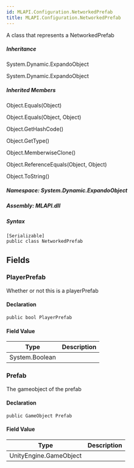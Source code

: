 ```yaml
---  
id: MLAPI.Configuration.NetworkedPrefab  
title: MLAPI.Configuration.NetworkedPrefab  
---
```


<div class="markdown level0 summary">

A class that represents a NetworkedPrefab

</div>

<div class="markdown level0 conceptual">

</div>

<div class="inheritance">

##### Inheritance

<div class="level0">

System.Dynamic.ExpandoObject

</div>

<div class="level1">

System.Dynamic.ExpandoObject

</div>

</div>

<div class="inheritedMembers">

##### Inherited Members

<div>

Object.Equals(Object)

</div>

<div>

Object.Equals(Object, Object)

</div>

<div>

Object.GetHashCode()

</div>

<div>

Object.GetType()

</div>

<div>

Object.MemberwiseClone()

</div>

<div>

Object.ReferenceEquals(Object, Object)

</div>

<div>

Object.ToString()

</div>

</div>

##### **Namespace**: System.Dynamic.ExpandoObject

##### **Assembly**: MLAPI.dll

##### Syntax

    [Serializable]
    public class NetworkedPrefab

## Fields

### PlayerPrefab

<div class="markdown level1 summary">

Whether or not this is a playerPrefab

</div>

<div class="markdown level1 conceptual">

</div>

#### Declaration

    public bool PlayerPrefab

#### Field Value

| Type           | Description |
|----------------|-------------|
| System.Boolean |             |

### Prefab

<div class="markdown level1 summary">

The gameobject of the prefab

</div>

<div class="markdown level1 conceptual">

</div>

#### Declaration

    public GameObject Prefab

#### Field Value

| Type                   | Description |
|------------------------|-------------|
| UnityEngine.GameObject |             |
